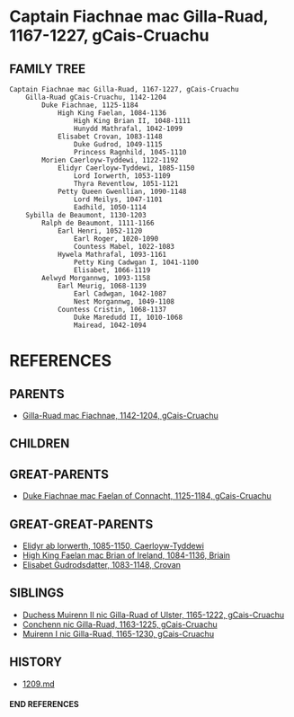 # Captain Fiachnae mac Gilla-Ruad, 1167-1227, gCais-Cruachu

## FAMILY TREE 
```
Captain Fiachnae mac Gilla-Ruad, 1167-1227, gCais-Cruachu
    Gilla-Ruad gCais-Cruachu, 1142-1204
        Duke Fiachnae, 1125-1184
            High King Faelan, 1084-1136
                High King Brian II, 1048-1111
                Hunydd Mathrafal, 1042-1099
            Elisabet Crovan, 1083-1148            
                Duke Gudrod, 1049-1115
                Princess Ragnhild, 1045-1110
        Morien Caerloyw-Tyddewi, 1122-1192
            Elidyr Caerloyw-Tyddewi, 1085-1150
                Lord Iorwerth, 1053-1109
                Thyra Reventlow, 1051-1121
            Petty Queen Gwenllian, 1090-1148
                Lord Meilys, 1047-1101
                Eadhild, 1050-1114
    Sybilla de Beaumont, 1130-1203
        Ralph de Beaumont, 1111-1166
            Earl Henri, 1052-1120
                Earl Roger, 1020-1090
                Countess Mabel, 1022-1083
            Hywela Mathrafal, 1093-1161
                Petty King Cadwgan I, 1041-1100
                Elisabet, 1066-1119
        Aelwyd Morgannwg, 1093-1158
            Earl Meurig, 1068-1139
                Earl Cadwgan, 1042-1087
                Nest Morgannwg, 1049-1108
            Countess Cristin, 1068-1137
                Duke Maredudd II, 1010-1068
                Mairead, 1042-1094        
```


# REFERENCES

## PARENTS 
* [Gilla-Ruad mac Fiachnae, 1142-1204, gCais-Cruachu](gilla-ruad_mac_fiachnae_1142.md)

## CHILDREN 

## GREAT-PARENTS 
* [Duke Fiachnae mac Faelan of Connacht, 1125-1184, gCais-Cruachu](fiachnae_mac_faelan_1125.md)

## GREAT-GREAT-PARENTS 
* [Elidyr ab Iorwerth, 1085-1150, Caerloyw-Tyddewi](elidyr_ab_iorwerth_1085.md)
* [High King Faelan mac Brian of Ireland, 1084-1136, Briain](faelan_mac_brian_1084.md)
* [Elisabet Gudrodsdatter, 1083-1148, Crovan](elisabet_gudrodsdatter_1083.md)
## SIBLINGS

* [Duchess Muirenn II nic Gilla-Ruad of Ulster, 1165-1222, gCais-Cruachu](muirenn_ii_nic_gilla-ruad_1165.md)
* [Conchenn nic Gilla-Ruad, 1163-1225, gCais-Cruachu](conchenn_nic_gilla-ruad_1163.md)
* [Muirenn I nic Gilla-Ruad, 1165-1230, gCais-Cruachu](muirenn_i_nic_gilla-ruad_1165.md)
 
## HISTORY
* [1209.md](../h/1209.md)

#### END REFERENCES
